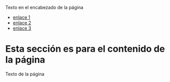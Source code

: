 <html>
<head>
<meta http-equiv="Content-Type"content="text/html; charset=UTF-8">

<body>
<div id="contenedor">
<div id="cabecera">
<p>Texto en el encabezado de la página</p>
</div>
<div id="menu">
<ul>
   <li><a href="perfil.md">enlace 1</a></li>
   <li><a href="Asignaturas.md">enlace 2</a></li>
   <li><a href="Favoritos.md">enlace 3</a></li>
</ul>
</div>
<div id="contenidos">
  <h1>Esta sección es para el contenido de la página</h1>
  <p>Texto de la página</p>
</div>
</div>
</body>
</head>
</html> 

